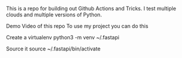 This is a repo for building out Github Actions and Tricks. I test multiple clouds and multiple versions of Python.

Demo Video of this repo
To use my project you can do this

Create a virtualenv python3 -m venv ~/.fastapi

Source it source ~/.fastapi/bin/activate
